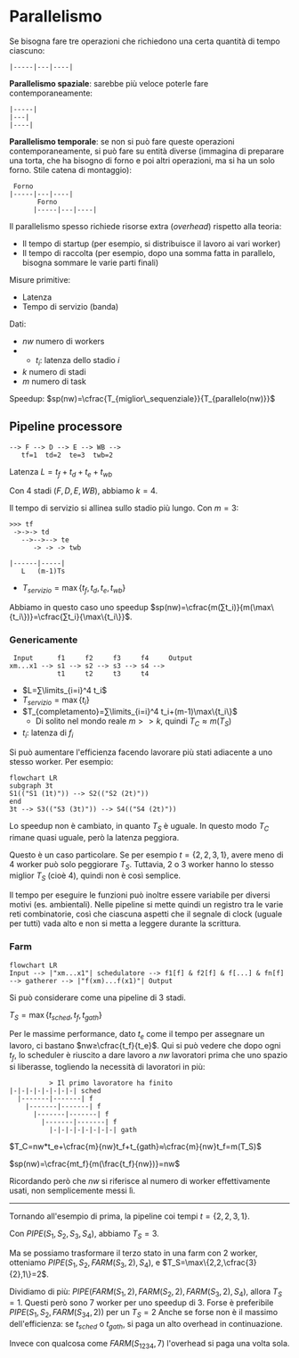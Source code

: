 # Parallelismo

Se bisogna fare tre operazioni che richiedono una certa quantità di tempo ciascuno:
```
|-----|---|----|
```

**Parallelismo spaziale**: sarebbe più veloce poterle fare contemporaneamente:
```
|-----|
|---|
|----|
```

**Parallelismo temporale**: se non si può fare queste operazioni contemporaneamente, si può fare su entità diverse (immagina di preparare una torta, che ha bisogno di forno e poi altri operazioni, ma si ha un solo forno. Stile catena di montaggio):
```
 Forno
|-----|---|----|
       Forno
      |-----|---|----|
```

Il parallelismo spesso richiede risorse extra (*overhead*) rispetto alla teoria:
- Il tempo di startup (per esempio, si distribuisce il lavoro ai vari worker)
- Il tempo di raccolta (per esempio, dopo una somma fatta in parallelo, bisogna sommare le varie parti finali)

Misure primitive:
- Latenza
- Tempo di servizio (banda)

Dati:
- $nw$ numero di workers
- - $t_i$: latenza dello stadio $i$
- $k$ numero di stadi
- $m$ numero di task

Speedup: $sp(nw)=\cfrac{T_{miglior\_sequenziale}}{T_{parallelo(nw)}}$

## Pipeline processore

```
--> F --> D --> E --> WB -->
   tf=1  td=2  te=3  twb=2
```

Latenza $L=t_f+t_d+t_e+t_{wb}$

Con 4 stadi ($F, D, E ,WB$), abbiamo $k=4$.

Il tempo di servizio si allinea sullo stadio più lungo. Con $m=3$:

```
>>> tf
 ->->-> td
   -->-->--> te
      -> -> -> twb

|------|-----|
   L   (m-1)Ts
```

- $T_{servizio}=\max\{t_f,t_d,t_e,t_{wb}\}$

Abbiamo in questo caso uno speedup $sp(nw)=\cfrac{m(∑t_i)}{m(\max\{t_i\})}=\cfrac{∑t_i}{\max\{t_i\}}$.

### Genericamente

```
 Input      f1     f2     f3     f4     Output
xm...x1 --> s1 --> s2 --> s3 --> s4 -->
            t1     t2     t3     t4
```

- $L=∑\limits_{i=i}^4 t_i$
- $T_{servizio}=\max\{t_i\}$
- $T_{completamento}=∑\limits_{i=i}^4 t_i+(m-1)\max\{t_i\}$
	- Di solito nel mondo reale $m>>k$, quindi $T_C≈m(T_S)$
- $t_i$: latenza di $f_i$

Si può aumentare l'efficienza facendo lavorare più stati adiacente a uno stesso worker. Per esempio:
```mermaid
flowchart LR
subgraph 3t
S1(("S1 (1t)")) --> S2(("S2 (2t)"))
end
3t --> S3(("S3 (3t)")) --> S4(("S4 (2t)"))
```

Lo speedup non è cambiato, in quanto $T_S$ è uguale. In questo modo $T_C$ rimane quasi uguale, però la latenza peggiora.

Questo è un caso particolare. Se per esempio $t=\{2,2,3,1\}$, avere meno di 4 worker può solo peggiorare $T_S$. Tuttavia, 2 o 3 worker hanno lo stesso miglior $T_S$ (cioè 4), quindi non è così semplice.

Il tempo per eseguire le funzioni può inoltre essere variabile per diversi motivi (es. ambientali). Nelle pipeline si mette quindi un registro tra le varie reti combinatorie, così che ciascuna aspetti che il segnale di clock (uguale per tutti) vada alto e non si metta a leggere durante la scrittura.

### Farm

```mermaid
flowchart LR
Input --> |"xm...x1"| schedulatore --> f1[f] & f2[f] & f[...] & fn[f] --> gatherer --> |"f(xm)...f(x1)"| Output
```

Si può considerare come una pipeline di 3 stadi.

$T_S=\max\{t_{sched},t_f,t_{gath}\}$

Per le massime performance, dato $t_e$ come il tempo per assegnare un lavoro, ci bastano $nw≥\cfrac{t_f}{t_e}$. Qui si può vedere che dopo ogni $t_f$, lo scheduler è riuscito a dare lavoro a $nw$ lavoratori prima che uno spazio si liberasse, togliendo la necessità di lavoratori in più:
```
          > Il primo lavoratore ha finito
|-|-|-|-|-|-|-|-| sched
  |-------|-------| f
    |-------|-------| f
      |-------|-------| f
        |-------|-------| f
          |-|-|-|-|-|-|-|-| gath
```

$T_C=nw*t_e+\cfrac{m}{nw}t_f+t_{gath}≈\cfrac{m}{nw}t_f=m(T_S)$

$sp(nw)=\cfrac{mt_f}{m(\frac{t_f}{nw})}=nw$

Ricordando però che $nw$ si riferisce al numero di worker effettivamente usati, non semplicemente messi lì.

---

Tornando all'esempio di prima, la pipeline coi tempi $t=\{2,2,3,1\}$.

Con $PIPE(S_1,S_2,S_3,S_4)$, abbiamo $T_S=3$.

Ma se possiamo trasformare il terzo stato in una farm con 2 worker, otteniamo $PIPE(S_1,S_2,FARM(S_3,2),S_4)$, e $T_S=\max\{2,2,\cfrac{3}{2},1\}=2$.

Dividiamo di più: $PIPE(FARM(S_1,2),FARM(S_2,2),FARM(S_3,2),S_4)$, allora $T_S=1$. Questi però sono 7 worker per uno speedup di 3. Forse è preferibile $PIPE(S_1,S_2,FARM(S_{34},2))$ per un $T_S=2$ Anche se forse non è il massimo dell'efficienza: se $t_{sched}$ o $t_{gath}$, si paga un alto overhead in continuazione.

Invece con qualcosa come $FARM(S_{1234},7)$ l'overhead si paga una volta sola.